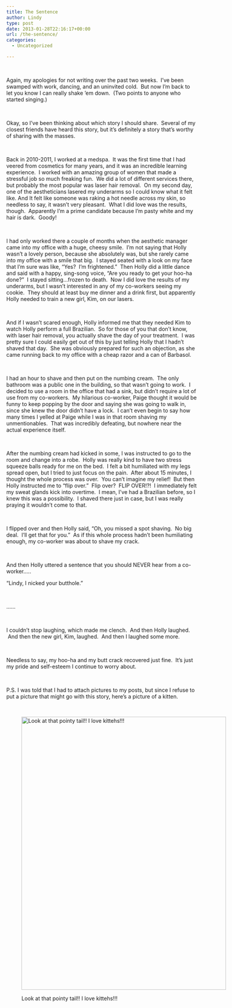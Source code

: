 ```yaml
---
title: The Sentence
author: Lindy
type: post
date: 2013-01-28T22:16:17+00:00
url: /the-sentence/
categories:
  - Uncategorized

---
```

&nbsp;

Again, my apologies for not writing over the past two weeks.  I&#8217;ve been swamped with work, dancing, and an uninvited cold.  But now I&#8217;m back to let you know I can really shake &#8217;em down.  (Two points to anyone who started singing.)

&nbsp;

Okay, so I&#8217;ve been thinking about which story I should share.  Several of my closest friends have heard this story, but it&#8217;s definitely a story that&#8217;s worthy of sharing with the masses.

&nbsp;

Back in 2010-2011, I worked at a medspa.  It was the first time that I had veered from cosmetics for many years, and it was an incredible learning experience.  I worked with an amazing group of women that made a stressful job so much freaking fun.  We did a lot of different services there, but probably the most popular was laser hair removal.  On my second day, one of the aestheticians lasered my underarms so I could know what it felt like. And It felt like someone was raking a hot needle across my skin, so needless to say, it wasn&#8217;t very pleasant.  What I did love was the results, though.  Apparently I&#8217;m a prime candidate because I&#8217;m pasty white and my hair is dark.  Goody!

&nbsp;

I had only worked there a couple of months when the aesthetic manager came into my office with a huge, cheesy smile.  I&#8217;m not saying that Holly wasn&#8217;t a lovely person, because she absolutely was, but she rarely came into my office with a smile that big.  I stayed seated with a look on my face that I&#8217;m sure was like, &#8220;Yes?  I&#8217;m frightened.&#8221;  Then Holly did a little dance and said with a happy, sing-song voice, &#8220;Are you ready to get your hoo-ha done?&#8221;  I stayed sitting&#8230;frozen to death.  Now I did love the results of my underarms, but I wasn&#8217;t interested in any of my co-workers seeing my cookie.  They should at least buy me dinner and a drink first, but apparently Holly needed to train a new girl, Kim, on our lasers.

&nbsp;

And if I wasn&#8217;t scared enough, Holly informed me that they needed Kim to watch Holly perform a full Brazilian.  So for those of you that don&#8217;t know, with laser hair removal, you actually shave the day of your treatment.  I was pretty sure I could easily get out of this by just telling Holly that I hadn&#8217;t shaved that day.  She was obviously prepared for such an objection, as she came running back to my office with a cheap razor and a can of Barbasol.

&nbsp;

I had an hour to shave and then put on the numbing cream.  The only bathroom was a public one in the building, so that wasn&#8217;t going to work.  I decided to use a room in the office that had a sink, but didn&#8217;t require a lot of use from my co-workers.  My hilarious co-worker, Paige thought it would be funny to keep popping by the door and saying she was going to walk in, since she knew the door didn&#8217;t have a lock.  I can&#8217;t even begin to say how many times I yelled at Paige while I was in that room shaving my unmentionables.  That was incredibly defeating, but nowhere near the actual experience itself.

&nbsp;

After the numbing cream had kicked in some, I was instructed to go to the room and change into a robe.  Holly was really kind to have two stress squeeze balls ready for me on the bed.  I felt a bit humiliated with my legs spread open, but I tried to just focus on the pain.  After about 15 minutes, I thought the whole process was over.  You can&#8217;t imagine my relief!  But then Holly instructed me to &#8220;flip over.&#8221;  Flip over?  FLIP OVER!?!  I immediately felt my sweat glands kick into overtime.  I mean, I&#8217;ve had a Brazilian before, so I knew this was a possibility.  I shaved there just in case, but I was really praying it wouldn&#8217;t come to that.

&nbsp;

I flipped over and then Holly said, &#8220;Oh, you missed a spot shaving.  No big deal.  I&#8217;ll get that for you.&#8221;  As if this whole process hadn&#8217;t been humiliating enough, my co-worker was about to shave my crack.

&nbsp;

And then Holly uttered a sentence that you should NEVER hear from a co-worker&#8230;..

&#8220;Lindy, I nicked your butthole.&#8221;

&nbsp;

&#8230;&#8230;

&nbsp;

I couldn&#8217;t stop laughing, which made me clench.  And then Holly laughed.  And then the new girl, Kim, laughed.  And then I laughed some more.

&nbsp;

Needless to say, my hoo-ha and my butt crack recovered just fine.  It&#8217;s just my pride and self-esteem I continue to worry about.

&nbsp;

P.S. I was told that I had to attach pictures to my posts, but since I refuse to put a picture that might go with this story, here&#8217;s a picture of a kitten.

&nbsp;<figure id="attachment_1041" class="thumbnail wp-caption alignnone" style="width: 540px">

<img class="size-full wp-image-1041" alt="Look at that pointy tail!!  I love kittehs!!!" src="/wp-content/uploads/kitteh.jpg" width="540" height="720" srcset="/wp-content/uploads/kitteh.jpg 540w, /wp-content/uploads/kitteh-225x300.jpg 225w" sizes="(max-width: 540px) 100vw, 540px" /><figcaption class="caption wp-caption-text">Look at that pointy tail!! I love kittehs!!!</figcaption></figure>